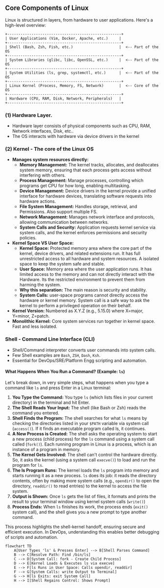## Core Components of Linux
Linux is structured in layers, from hardware to user applications. Here's a high-level overview:

```
+----------------------------------------------------+
| User Applications (Vim, Docker, Apache, etc.)     |
+----------------------------------------------------+
| Shell (Bash, Zsh, Fish, etc.)                     |  <-- Part of the OS
+----------------------------------------------------+
| System Libraries (glibc, libc, OpenSSL, etc.)     |  <-- Part of the OS
+----------------------------------------------------+
| System Utilities (ls, grep, systemctl, etc.)      |  <-- Part of the OS
+----------------------------------------------------+
| Linux Kernel (Process, Memory, FS, Network)       |  <-- Core of the OS
+----------------------------------------------------+
| Hardware (CPU, RAM, Disk, Network, Peripherals)   |
+----------------------------------------------------+
```
### (1) Hardware Layer.
- Hardware layer consists of physical components such as CPU, RAM, Network interfaces, Disk, etc..
- The OS interacts with hardware via device drivers in the kernel

### (2) Kernel - The core of the Linux OS
- **Manages system resources directly:**
  - **Memory Management:** The kernel tracks, allocates, and deallocates system memory, ensuring that each process gets access without interfering with others.
  - **Process Management:** Manage processes, controlling which programs get CPU for how long, enabling multitasking.
  - **Device Management:** Device drivers in the kernel provide a unified interface for hardware devices, translating software requests into hardware actions.
  - **File System Management:** Handles storage, retrieval, and Permissions. Also support multiple FS.
  - **Network Management:** Manages network interface and protocols, allowing communication between networks.
  - **System Calls and Security:** Application requests kernel service via system calls, and the kernel enforces permissions and security policies.
- **Kernel Space VS User Space:**
  - **Kernel Space:** Protected memory area where the core part of the kernel, device drivers, and related extensions run. It has full unrestricted access to all hardware and system resources. A isolated space to keep the system safe and stable.
  - **User Space:** Memory area where the user application runs. It has limited access to the memory and can not directly interact with the Hardware. Its the restricted environment to prevent them from harming the system.
  - **Why this separation:** The main reason is security and stability.
  - **System Calls:** user-space programs cannot directly access the hardware or kernel memory. System call is a safe way to ask the kernel to perform a privileged operation on their behalf.
- **Kernel Version:** Numbered as X.Y.Z (e.g., 5.15.0) where X=major, Y=minor, Z=patch.
- **Monolithic Kernel:** Core system services run together in  kernel space. Fast and less isolated.

### Shell - Command Line Interface (CLI)
- Shell/Command interpreter converts user commands into system calls.
- Few Shell examples are `Bash`, `ZSH`, `Dash`, `Ksh`.
- Essential for DevOps/SRE/Platform Engg scripting and automation.

#### What Happens When You Run a  Command? (Example: `ls`)
Let's break down, in very simple steps, what happens when you type a command like `ls` and press Enter in a Linux terminal:

1. **You Type the Command:** You type `ls` (which lists files in your current directory) in the terminal and hit Enter.
2. **The Shell Reads Your Input:** The shell (like Bash or Zsh) reads the command you entered.
3. **Shell Finds the Program:** The shell searches for what `ls` means by checking the directories listed in your `$PATH` variable via system call (`access()`). If it finds an executable program called ls, it continues.​
4. **A New Process is Created:** The shell asks the operating system to start a new process (child process) for the `ls` command using a system call called (`fork()`). Each running program in Linux is a process, which is an instance of a program in memory.​
5. **The Kernel Gets Involved:** The shell can't control the hardware directly. So, it asks the kernel (using a system call `execve()`) to load and run the program for `ls`.
6. **The ls Program Runs:** The kernel loads the `ls` program into memory and starts running it as a new process. `ls` does its job: it reads the directory contents, often by making more system calls (e.g., `opendir()` to open the directory, `readdir()` to read entries) to the kernel to access the file system.
7. **Output is Shown:** Once `ls` gets the list of files, it formats and prints the result to your terminal window using kernel system calls (`write()`)
8. **Process Ends:** When `ls` finishes its work, the process ends (`exit()` system call), and the shell gives you a new prompt to type another command.

This process highlights the shell-kernel handoff, ensuring secure and efficient execution. In DevOps, understanding this enables better debugging of scripts and automation.

```mermaid
flowchart TD
    A[User Types 'ls' & Presses Enter] --> B[Shell Parses Command]
    B --> C[Resolve Path: Find /bin/ls]
    C --> D[System Call: fork - Create Child Process]
    D --> E[Kernel Loads & Executes ls via execve]
    E --> F[ls Runs in User Space: Calls opendir, readdir]
    F --> G[System Calls: write Output to Terminal]
    G --> H[ls Exits: exit System Call]
    H --> I[Shell Regains Control: Shows Prompt]
```
